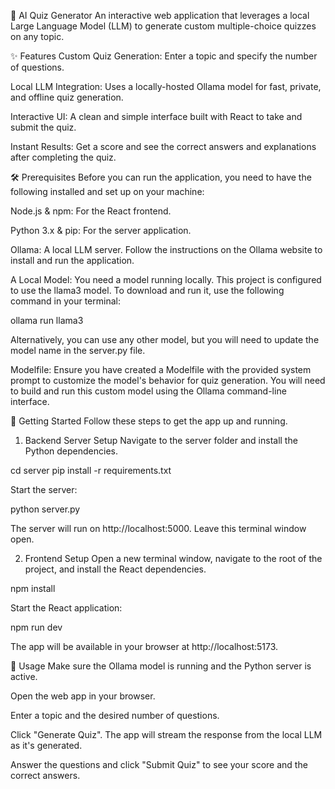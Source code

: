 🧠 AI Quiz Generator
An interactive web application that leverages a local Large Language Model (LLM) to generate custom multiple-choice quizzes on any topic.

✨ Features
Custom Quiz Generation: Enter a topic and specify the number of questions.

Local LLM Integration: Uses a locally-hosted Ollama model for fast, private, and offline quiz generation.

Interactive UI: A clean and simple interface built with React to take and submit the quiz.

Instant Results: Get a score and see the correct answers and explanations after completing the quiz.

🛠️ Prerequisites
Before you can run the application, you need to have the following installed and set up on your machine:

Node.js & npm: For the React frontend.

Python 3.x & pip: For the server application.

Ollama: A local LLM server. Follow the instructions on the Ollama website to install and run the application.

A Local Model: You need a model running locally. This project is configured to use the llama3 model. To download and run it, use the following command in your terminal:

ollama run llama3

Alternatively, you can use any other model, but you will need to update the model name in the server.py file.

Modelfile: Ensure you have created a Modelfile with the provided system prompt to customize the model's behavior for quiz generation. You will need to build and run this custom model using the Ollama command-line interface.

🚀 Getting Started
Follow these steps to get the app up and running.

1. Backend Server Setup
Navigate to the server folder and install the Python dependencies.

cd server
pip install -r requirements.txt

Start the server:

python server.py

The server will run on http://localhost:5000. Leave this terminal window open.

2. Frontend Setup
Open a new terminal window, navigate to the root of the project, and install the React dependencies.

npm install

Start the React application:

npm run dev

The app will be available in your browser at http://localhost:5173.

📝 Usage
Make sure the Ollama model is running and the Python server is active.

Open the web app in your browser.

Enter a topic and the desired number of questions.

Click "Generate Quiz". The app will stream the response from the local LLM as it's generated.

Answer the questions and click "Submit Quiz" to see your score and the correct answers.